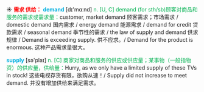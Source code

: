 ☀ <font color="red">**需求 供给：**</font>
<font color="sky blue">**demand**</font> [dɪ'mɑːnd] 
<font color="#00b050">n. [U, C] demand (for sth/sb)顾客对商品和服务的需求或需求量：</font>customer, market demand 顾客需求；市场需求 / domestic demand 国内需求 / energy demand 能源需求 / demand for credit 贷款需求 / seasonal demand 季节性的需求 / the law of supply and demand 供求规律 / Demand is exceeding supply. 供不应求。/ Demand for the product is enormous. 这种产品需求量很大。

<font color="sky blue">**supply**</font> [sə'plaɪ] 
<font color="#00b050">n. [C] 商家对商品和服务的供应或供应量；某事物（一般指物资）的供应量，供给量：</font>Hurry, as we only have a limited supply of these TVs in stock! 这些电视存货有限，欲购从速！/ Supply did not increase to meet demand. 并没有增加供给来满足需求。
